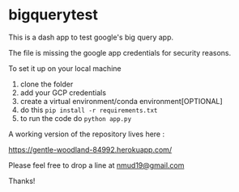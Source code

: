 # bigquerytest

This is a dash app to test google's big query app. 

The file is missing the google app credentials for security reasons.

To set it up on your local machine 

1. clone the folder
2. add your GCP credentials
3. create a virtual environment/conda environment[OPTIONAL]
4. do this `pip install -r requirements.txt`
5. to run the code do `python app.py`

A working version of the repository lives here : 

https://gentle-woodland-84992.herokuapp.com/

Please feel free to drop a line at nmud19@gmail.com

Thanks!
